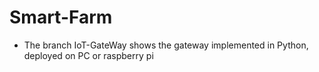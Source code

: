 # Smart-Farm
-  The branch IoT-GateWay shows the gateway implemented in Python, deployed on PC or raspberry pi
